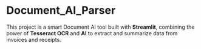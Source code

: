 # Document_AI_Parser
This project is a smart Document AI tool built with **Streamlit**, combining the power of **Tesseract OCR** and **AI** to extract and summarize data from invoices and receipts.
